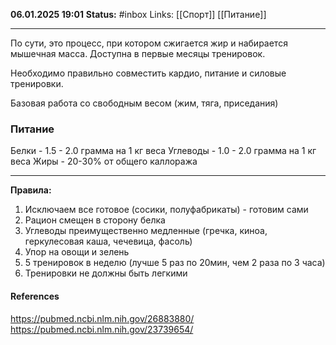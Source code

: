 **06.01.2025 19:01**
**Status:** #inbox 
Links: [[Спорт]] [[Питание]]

---
По сути, это процесс, при котором сжигается жир и набирается мышечная масса. Доступна в первые месяцы тренировок.

Необходимо правильно совместить кардио, питание и силовые тренировки.

Базовая работа со свободным весом (жим, тяга, приседания)

### Питание
Белки - 1.5 - 2.0 грамма на 1 кг веса
Углеводы - 1.0 - 2.0 грамма на 1 кг веса
Жиры - 20-30% от общего каллоража

---
**Правила:**
1. Исключаем все готовое (сосики, полуфабрикаты) - готовим сами
2. Рацион смещен в сторону белка
3. Углеводы преимущественно медленные (гречка, киноа, геркулесовая каша, чечевица, фасоль)
4. Упор на овощи и зелень
5. 5 тренировок в неделю (лучше 5 раз по 20мин, чем 2 раза по 3 часа)
6. Тренировки не должны быть легкими
#### References
https://pubmed.ncbi.nlm.nih.gov/26883880/
https://pubmed.ncbi.nlm.nih.gov/23739654/